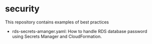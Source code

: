 # security
This repository contains examples of best practices

 * rds-secrets-amanger.yaml: How to handle RDS database password using Secrets Manager and CloudFormation.
